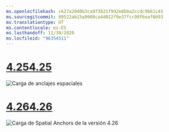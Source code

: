 ```yaml
---
ms.openlocfilehash: c627a20d0b3ca973821f992e0bba2ccdc9b61c41
ms.sourcegitcommit: 09522ab15a9008ca4d022f9e37fcc98f6eaf6093
ms.translationtype: HT
ms.contentlocale: es-ES
ms.lasthandoff: 11/30/2020
ms.locfileid: "96354511"
---
```

# <a name="425"></a>[<span data-ttu-id="241a2-101">4.25</span><span class="sxs-lookup"><span data-stu-id="241a2-101">4.25</span></span>](#tab/425)

![Carga de anclajes espaciales](../images/unreal-spatialanchors-load.PNG)

# <a name="426"></a>[<span data-ttu-id="241a2-103">4.26</span><span class="sxs-lookup"><span data-stu-id="241a2-103">4.26</span></span>](#tab/426)

![Carga de Spatial Anchors de la versión 4.26](../images/local-spatial-anchors-img-03.png)